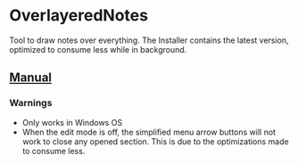 # OverlayeredNotes

Tool to draw notes over everything.
The Installer contains the latest version, optimized to consume less while in background.

## [Manual](https://github.com/YerayBB/OverlayeredNotes/blob/master/Manual.pdf)

### Warnings
* Only works in Windows OS
* When the edit mode is off, the simplified menu arrow buttons will not work to close any opened section. This is due to the optimizations made to consume less. 
